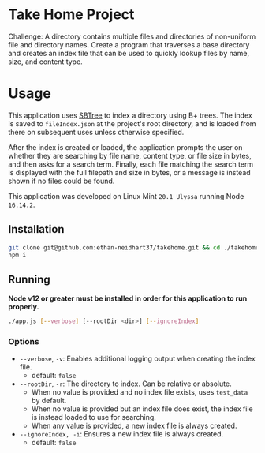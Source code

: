 # Take Home Project

Challenge: A directory contains multiple files and directories of non-uniform file and directory names. Create a program that traverses a base directory and creates an index file that can be used to quickly lookup files by name, size, and content type.

# Usage

This application uses [SBTree](https://www.npmjs.com/package/sbtree) to index a directory using B+
trees. The index is saved to `fileIndex.json` at the project's root directory, and is loaded from
there on subsequent uses unless otherwise specified.

After the index is created or loaded, the application prompts the user on whether they are searching
by file name, content type, or file size in bytes, and then asks for a search term. Finally, each
file matching the search term is displayed with the full filepath and size in bytes, or a message is
instead shown if no files could be found.

This application was developed on Linux Mint `20.1 Ulyssa` running Node `16.14.2`.

## Installation

```bash
git clone git@github.com:ethan-neidhart37/takehome.git && cd ./takehome
npm i
```

## Running

**Node v12 or greater must be installed in order for this application to run properly.**

```bash
./app.js [--verbose] [--rootDir <dir>] [--ignoreIndex]
```

### Options

* `--verbose`, `-v`: Enables additional logging output when creating the index file.
  * default: `false`
* `--rootDir`, `-r`: The directory to index. Can be relative or absolute.
  * When no value is provided and no index file exists, uses `test_data` by default.
  * When no value is provided but an index file does exist, the index file is instead loaded to use for searching.
  * When any value is provided, a new index file is always created.
* `--ignoreIndex, -i`: Ensures a new index file is always created.
  * default: `false`
